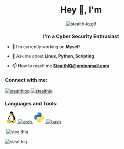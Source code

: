 <h1 align="center">Hey 👋, I'm </h1>

<div align="center">
    <img src="./stealth-iq.gif"
        alt="stealth-iq.gif" align="center" />
</div>

<h3 align="center">I'm a Cyber Security Enthusiast</h3>

- 🔭 I’m currently working on **Myself**

- 💬 Ask me about **Linux, Python, Scripting**

- 📫 How to reach me **StealthIQ@protonmail.com**

<h3 align="left">Connect with me:</h3>
<p align="left">
<a href="https://twitter.com/stealthiqq" target="blank"><img align="center" src="https://raw.githubusercontent.com/rahuldkjain/github-profile-readme-generator/master/src/images/icons/Social/twitter.svg" alt="stealthiqq" height="30" width="40" /></a>
<a href="https://www.youtube.com/c/stealthiq" target="blank"><img align="center" src="https://raw.githubusercontent.com/rahuldkjain/github-profile-readme-generator/master/src/images/icons/Social/youtube.svg" alt="stealthiq" height="30" width="40" /></a>
</p>

<h3 align="left">Languages and Tools:</h3>
<p align="left"> <a href="https://www.linux.org/" target="_blank" rel="noreferrer"> <img src="https://raw.githubusercontent.com/devicons/devicon/master/icons/linux/linux-original.svg" alt="linux" width="40" height="40"/> </a> <a href="https://archlinux.org/" target="_blank" rel="noreferrer"> <img src="http://store-images.s-microsoft.com/image/apps.49661.13871330709152445.46e943f6-9e99-410e-9e95-f2a34eda8868.36b70c5d-209a-49d7-beee-5bbe395a6a09" alt="arch" width="40" height="40"/> </a> <a href="https://www.python.org" target="_blank" rel="noreferrer"> <img src="https://raw.githubusercontent.com/devicons/devicon/master/icons/python/python-original.svg" alt="python" width="40" height="40"/> </a> <a href="https://www.gnu.org/software/bash/" target="_blank" rel="noreferrer"> <img src="https://www.vectorlogo.zone/logos/gnu_bash/gnu_bash-icon.svg" alt="bash" width="40" height="40"/> </a> </p>

<p>&nbsp;<img align="center" src="https://github-readme-stats.vercel.app/api?username=stealthiq&show_icons=true&locale=en" alt="stealthiq" /></p>

<p><img align="center" src="https://github-readme-streak-stats.herokuapp.com/?user=stealthiq&" alt="stealthiq" /></p>
